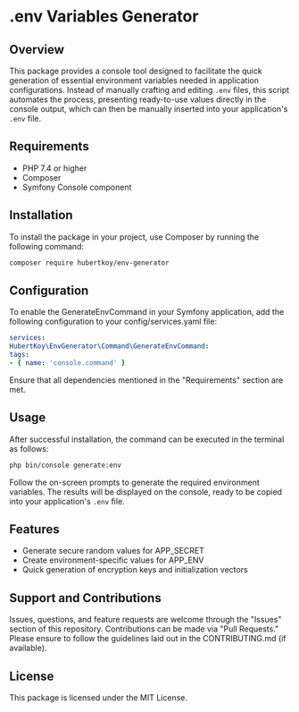 # .env Variables Generator

## Overview

This package provides a console tool designed to facilitate the quick generation of essential environment variables needed in application configurations. Instead of manually crafting and editing `.env` files, this script automates the process, presenting ready-to-use values directly in the console output, which can then be manually inserted into your application's `.env` file.

## Requirements

- PHP 7.4 or higher
- Composer
- Symfony Console component

## Installation

To install the package in your project, use Composer by running the following command:

```bash
composer require hubertkoy/env-generator
```

## Configuration

To enable the GenerateEnvCommand in your Symfony application, add the following configuration to your config/services.yaml file:

```yaml
services:
HubertKoy\EnvGenerator\Command\GenerateEnvCommand:
tags:
- { name: 'console.command' }
```

Ensure that all dependencies mentioned in the "Requirements" section are met.

## Usage

After successful installation, the command can be executed in the terminal as follows:

```bash
php bin/console generate:env
```

Follow the on-screen prompts to generate the required environment variables. The results will be displayed on the console, ready to be copied into your application's `.env` file.

## Features

- Generate secure random values for APP_SECRET
- Create environment-specific values for APP_ENV
- Quick generation of encryption keys and initialization vectors

## Support and Contributions

Issues, questions, and feature requests are welcome through the "Issues" section of this repository. Contributions can be made via "Pull Requests." Please ensure to follow the guidelines laid out in the CONTRIBUTING.md (if available).

## License

This package is licensed under the MIT License.